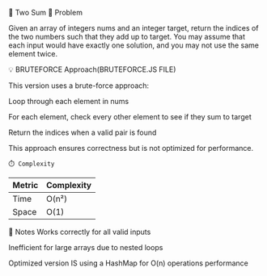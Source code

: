 🧮 Two Sum
📘 Problem

Given an array of integers nums and an integer target, return the indices of the two numbers such that they add up to target.
You may assume that each input would have exactly one solution, and you may not use the same element twice.

💡 BRUTEFORCE Approach(BRUTEFORCE.JS FILE)

This version uses a brute-force approach:

Loop through each element in nums

For each element, check every other element to see if they sum to target

Return the indices when a valid pair is found

This approach ensures correctness but is not optimized for performance.


    ⏱️ Complexity

| Metric | Complexity |
| ------ | ---------- |
| Time   | O(n²)      |
| Space  | O(1)       |

🚀 Notes
Works correctly for all valid inputs

Inefficient for large arrays due to nested loops

Optimized version IS using a HashMap for O(n) operations performance
